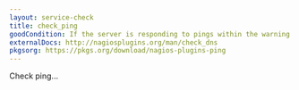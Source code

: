 ```yaml
---
layout: service-check
title: check_ping
goodCondition: If the server is responding to pings within the warning time.
externalDocs: http://nagiosplugins.org/man/check_dns
pkgsorg: https://pkgs.org/download/nagios-plugins-ping
---
```


Check ping...
